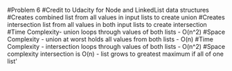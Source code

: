 #Problem 6
#Credit to Udacity for Node and LinkedList data structures
#Creates combined list from all values in input lists to create union
#Creates intersection list from all values in both input lists to create intersection
#Time Complexity- union loops through values of both lists - O(n^2)
#Space Complexity - union at worst holds all values from both lists - O(n)
#Time Complexity - intersection loops through values of both lists - O(n^2)
#Space complexity intersection is O(n) - list grows to greatest maximum if all of one list'